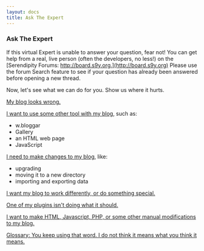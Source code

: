 ```yaml
---
layout: docs
title: Ask The Expert
---
```


### Ask The Expert

If this virtual Expert is unable to answer your question, fear not!  You can get help from a real, live person (often the developers, no less!) on the [Serendipity Forums: http://board.s9y.org.](http://board.s9y.org)  Please use the forum Search feature to see if your question has already been answered before opening a new thread.

Now, let's see what we can do for you.  Show us where it hurts.

[My blog looks wrong.](/docs/faq/ask-the-expert/display-problems.html)

[I want to use some other tool with my blog](/docs/faq/ask-the-expert/external-tools.html), such as:

* w.bloggar
* Gallery
* an HTML web page
* <noop>JavaScript</noop>

[I need to make changes to my blog](/docs/faq/ask-the-expert/maintenance.html), like:

* upgrading
* moving it to a new directory
* importing and exporting data

[I want my blog to work differently, or do something special.](/docs/faq/ask-the-expert/plugins.html)

[One of my plugins isn't doing what it should.](/docs/faq/ask-the-expert/plugin-problems.html)

[I want to make HTML, Javascript, PHP, or some other manual modifications to my blog.](/docs/faq/ask-the-expert/user-modifications.html)

[Glossary: You keep using that word.  I do not think it means what you think it means.](/docs/faq/ask-the-expert/glossary.html)
